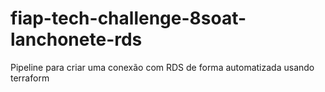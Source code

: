 # fiap-tech-challenge-8soat-lanchonete-rds
Pipeline para criar uma conexão com RDS de forma automatizada usando terraform
